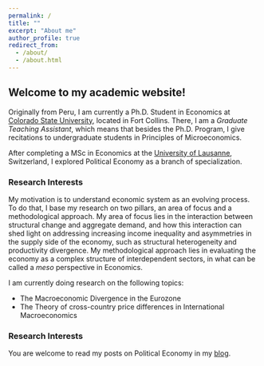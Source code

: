 ```yaml
---
permalink: /
title: ""
excerpt: "About me"
author_profile: true
redirect_from:
  - /about/
  - /about.html
---
```

## Welcome to my academic website!

Originally from Peru, I am currently a Ph.D. Student in Economics at [Colorado State University](https://www.colostate.edu/), located in Fort Collins. There, I am a *Graduate Teaching Assistant*, which means that besides the Ph.D. Program, I give recitations to undergraduate students in Principles of Microeconomics.

After completing a MSc in Economics at the [University of Lausanne](https://www.unil.ch/central/en/home.html), Switzerland, I explored Political Economy as a branch of specialization. 

### Research Interests


My motivation is to understand economic system as an evolving process. To do that, I base my research on two pillars, an area of focus and a  methodological approach. My area of focus lies in the interaction between structural change and aggregate demand, and how this interaction can shed light on addressing increasing income inequality and asymmetries in the supply side of the economy, such as structural heterogeneity and productivity divergence. My methodological approach lies in evaluating the economy as a complex structure of interdependent sectors, in what can be called a *meso* perspective in Economics.

I am currently doing research on the following topics:

- The Macroeconomic Divergence in the Eurozone
- The Theory of cross-country price differences in International Macroeconomics


### Research Interests

You are welcome to read my posts on Political Economy in my [blog](https://www.yakufl.org).

